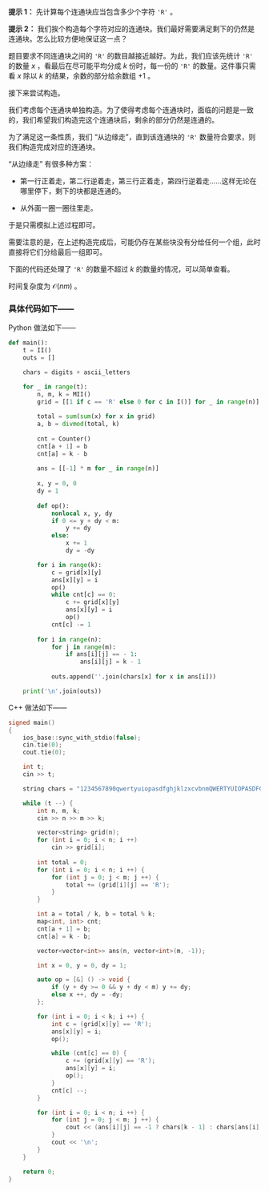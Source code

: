 **提示 1：** 先计算每个连通块应当包含多少个字符 `'R'` 。

**提示 2：** 我们挨个构造每个字符对应的连通块。我们最好需要满足剩下的仍然是连通块。怎么比较方便地保证这一点？

题目要求不同连通块之间的 `'R'` 的数目越接近越好。为此，我们应该先统计 `'R'` 的数量 $x$ ，看最后在尽可能平均分成 $k$ 份时，每一份的 `'R'` 的数量。这件事只需看 $x$ 除以 $k$ 的结果，余数的部分给余数组 $+1$ 。

接下来尝试构造。

我们考虑每个连通块单独构造。为了使得考虑每个连通块时，面临的问题是一致的，我们希望我们构造完这个连通块后，剩余的部分仍然是连通的。

为了满足这一条性质，我们 “从边缘走”，直到该连通块的 `'R'` 数量符合要求，则我们构造完成对应的连通块。

“从边缘走” 有很多种方案：

- 第一行正着走，第二行逆着走，第三行正着走，第四行逆着走……这样无论在哪里停下，剩下的块都是连通的。

- 从外面一圈一圈往里走。

于是只需模拟上述过程即可。

需要注意的是，在上述构造完成后，可能仍存在某些块没有分给任何一个组，此时直接将它们分给最后一组即可。

下面的代码还处理了 `'R'` 的数量不超过 $k$ 的数量的情况，可以简单查看。

时间复杂度为 $\mathcal{O}(nm)$ 。

### 具体代码如下——

Python 做法如下——

```Python []
def main():
    t = II()
    outs = []

    chars = digits + ascii_letters

    for _ in range(t):
        n, m, k = MII()
        grid = [[1 if c == 'R' else 0 for c in I()] for _ in range(n)]
        
        total = sum(sum(x) for x in grid)
        a, b = divmod(total, k)
        
        cnt = Counter()
        cnt[a + 1] = b
        cnt[a] = k - b
        
        ans = [[-1] * m for _ in range(n)]
        
        x, y = 0, 0
        dy = 1
        
        def op():
            nonlocal x, y, dy
            if 0 <= y + dy < m:
                y += dy
            else:
                x += 1
                dy = -dy

        for i in range(k):
            c = grid[x][y]
            ans[x][y] = i
            op()
            while cnt[c] == 0:
                c += grid[x][y]
                ans[x][y] = i
                op()
            cnt[c] -= 1
        
        for i in range(n):
            for j in range(m):
                if ans[i][j] == - 1:
                    ans[i][j] = k - 1
        
            outs.append(''.join(chars[x] for x in ans[i]))

    print('\n'.join(outs))
```

C++ 做法如下——

```cpp []
signed main()
{
    ios_base::sync_with_stdio(false);
    cin.tie(0);
    cout.tie(0);

    int t;
    cin >> t;

    string chars = "1234567890qwertyuiopasdfghjklzxcvbnmQWERTYUIOPASDFGHJKLZXCVBNM";

    while (t --) {
        int n, m, k;
        cin >> n >> m >> k;

        vector<string> grid(n);
        for (int i = 0; i < n; i ++)
            cin >> grid[i];
        
        int total = 0;
        for (int i = 0; i < n; i ++) {
            for (int j = 0; j < m; j ++) {
                total += (grid[i][j] == 'R');
            }
        }

        int a = total / k, b = total % k;
        map<int, int> cnt;
        cnt[a + 1] = b;
        cnt[a] = k - b;

        vector<vector<int>> ans(n, vector<int>(m, -1));

        int x = 0, y = 0, dy = 1;

        auto op = [&] () -> void {
            if (y + dy >= 0 && y + dy < m) y += dy;
            else x ++, dy = -dy;
        };

        for (int i = 0; i < k; i ++) {
            int c = (grid[x][y] == 'R');
            ans[x][y] = i;
            op();

            while (cnt[c] == 0) {
                c += (grid[x][y] == 'R');
                ans[x][y] = i;
                op();
            }
            cnt[c] --;
        }

        for (int i = 0; i < n; i ++) {
            for (int j = 0; j < m; j ++) {
                cout << (ans[i][j] == -1 ? chars[k - 1] : chars[ans[i][j]]);
            }
            cout << '\n';
        }
    }

    return 0;
}
```
